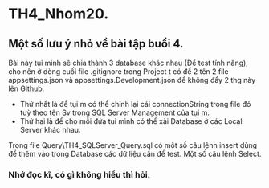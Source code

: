 # TH4_Nhom20.
## Một số lưu ý nhỏ về bài tập buổi 4.
<p>Bài này tụi mình sẽ chia thành 3 database khác nhau (Để test tính năng), cho nên ở dòng cuối file .gitignore trong Project t có để 2 tên 2 file appsettings.json và appsettings.Development.json để không đẩy 2 thg này lên Github.</p>
<ul>
  <li>Thứ nhất là để tụi m có thể chính lại cái connectionString trong file đó tuỳ theo tên Sv trong SQL Server Management của tụi m.</li>
  <li>Thứ hai là để cho mỗi đứa tụi mình có thể xài Database ở các Local Server khác nhau.</li>
</ul>
<p>Trong file Query\TH4_SQLServer_Query.sql có một số câu lệnh insert dùng để thêm vào trong Database các dữ liệu cần để test. Một số câu lệnh Select.</p>
<h3>Nhớ đọc kĩ, có gì không hiểu thì hỏi.</h3>
